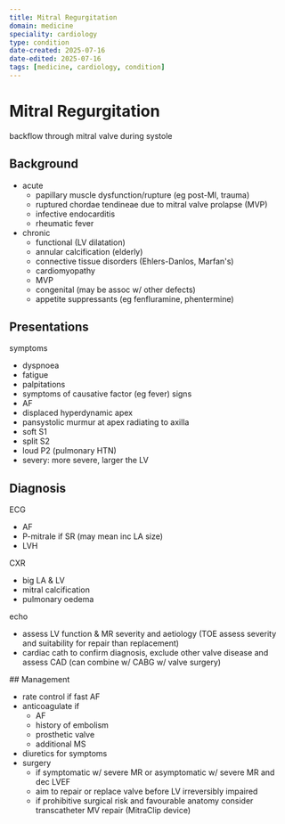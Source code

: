 ```yaml
---
title: Mitral Regurgitation
domain: medicine
speciality: cardiology
type: condition
date-created: 2025-07-16
date-edited: 2025-07-16
tags: [medicine, cardiology, condition]
---
```


# Mitral Regurgitation

backflow through mitral valve during systole

## Background
- acute
  - papillary muscle dysfunction/rupture (eg post-MI, trauma)
  - ruptured chordae tendineae due to mitral valve prolapse (MVP)
  - infective endocarditis
  - rheumatic fever
- chronic
  - functional (LV dilatation)
  - annular calcification (elderly)
  - connective tissue disorders (Ehlers-Danlos, Marfan's)
  - cardiomyopathy
  - MVP
  - congenital (may be assoc w/ other defects)
  - appetite suppressants (eg fenfluramine, phentermine)

## Presentations
symptoms
- dyspnoea
- fatigue
- palpitations
- symptoms of causative factor (eg fever)
signs
- AF
- displaced hyperdynamic apex
- pansystolic murmur at apex radiating to axilla
- soft S1
- split S2
- loud P2 (pulmonary HTN)
- severy: more severe, larger the LV

## Diagnosis
ECG
- AF
- P-mitrale if SR (may mean inc LA size)
- LVH

CXR
- big LA & LV
- mitral calcification
- pulmonary oedema

echo
- assess LV function & MR severity and aetiology (TOE assess severity and suitability for repair than replacement)
- cardiac cath to confirm diagnosis, exclude other valve disease and assess CAD (can combine w/ CABG w/ valve surgery)

## Management
- rate control if fast AF
- anticoagulate if
  - AF
  - history of embolism
  - prosthetic valve
  - additional MS
- diuretics for symptoms
- surgery 
  - if symptomatic w/ severe MR or asymptomatic w/ severe MR and dec LVEF
  - aim to repair or replace valve before LV irreversibly impaired
  - if prohibitive surgical risk and favourable anatomy consider transcatheter MV repair (MitraClip device)

